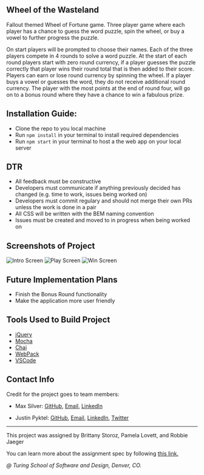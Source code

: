## Wheel of the Wasteland
Fallout themed Wheel of Fortune game. Three player game where each player has a chance to guess the word puzzle, spin the wheel, or buy a vowel to further progress the puzzle.

On start players will be prompted to choose their names. Each of the three players compete in 4 rounds to solve a word puzzle. At the start of each round players start with zero round currency, if a player guesses the puzzle correctly that player wins their round total that is then added to their score. Players can earn or lose round currency by spinning the wheel. If a player buys a vowel or guesses the word, they do not receive additional round currency. The player with the most points at the end of round four, will go on to a bonus round where they have a chance to win a fabulous prize.

## Installation Guide:
- Clone the repo to you local machine
- Run `npm install` in your terminal to install required dependencies
- Run `npm start` in your terminal to host a the web app on your local server

## DTR
- All feedback must be constructive
- Developers must communicate if anything previously decided has changed (e.g. time to work, issues being worked on)
- Developers must commit regulary and should not merge their own PRs unless the work is done in a pair
- All CSS will be written with the BEM naming convention
- Issues must be created and moved to in progress when being worked on

## Screenshots of Project
![Intro Screen](https://github.com/MaxBSilver/wheel-of-the-wasteland/blob/master/src/images/Screen%20Shot%202019-03-28%20at%207.07.07%20AM.png?raw=true)
![Play Screen](https://github.com/MaxBSilver/wheel-of-the-wasteland/blob/master/src/images/Screen%20Shot%202019-03-28%20at%207.07.17%20AM.png?raw=true)
![Win Screen](https://github.com/MaxBSilver/wheel-of-the-wasteland/blob/master/src/images/Screen%20Shot%202019-03-28%20at%207.08.40%20AM.png?raw=true)
 

## Future Implementation Plans
- Finish the Bonus Round functionality
- Make the application more user friendly


## Tools Used to Build Project
- [jQuery](https://jquery.com/)
- [Mocha](https://mochajs.org/api/mocha)
- [Chai](https://www.chaijs.com/api/)
- [WebPack](https://webpack.js.org/)
- [VSCode](https://code.visualstudio.com/)

## Contact Info
Credit for the project goes to team members:
- Max Silver: [GitHub](https://github.com/Maxbsilver),
              [Email](mailto:MaxBSilver@Gmail.com),
              [LinkedIn](https://www.linkedin.com/in/maxbsilverl/)
              
- Justin Pyktel: [GitHub](https://github.com/SiimonStark), 
                [Email](mailto:SiimonStark@gmail.com),
                [LinkedIn](https://www.linkedin.com/in/justinpyktel/),
                [Twitter](https://twitter.com/SiimonStark)

---
This project was assigned by Brittany Storoz, Pamela Lovett, and Robbie Jaeger 

You can learn more about the assignment spec by following [this link.](http://frontend.turing.io/projects/module-2/game-time.html)

*@ Turing School of Software and Design, Denver, CO.*
